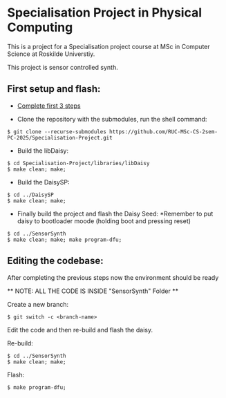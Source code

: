 # Specialisation Project in Physical Computing

This is a project for a Specialisation project course at MSc in Computer Science at Roskilde Universtiy.

This project is sensor controlled synth.

## First setup and flash:

- [Complete first 3 steps](https://daisy.audio/tutorials/cpp-dev-env/)

- Clone the repository with the submodules, run the shell command:

`$ git clone --recurse-submodules https://github.com/RUC-MSc-CS-2sem-PC-2025/Specialisation-Project.git
`

- Build the libDaisy:

```
$ cd Specialisation-Project/libraries/libDaisy
$ make clean; make;
```

- Build the DaisySP:

```
$ cd ../DaisySP
$ make clean; make;
```

- Finally build the project and flash the Daisy Seed:
*Remember to put daisy to bootloader moode (holding boot and pressing reset)

```
$ cd ../SensorSynth
$ make clean; make; make program-dfu;
```

## Editing the codebase:
After completing the previous steps now the environment should be ready

** NOTE: ALL THE CODE IS INSIDE "SensorSynth" Folder **

Create a new branch:

```
$ git switch -c <branch-name>
```

Edit the code and then re-build and flash the daisy.

Re-build:
```
$ cd ../SensorSynth
$ make clean; make;
```

Flash:
```
$ make program-dfu;
```

